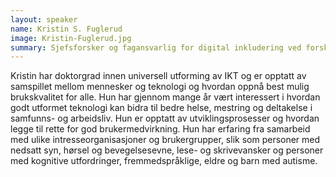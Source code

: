 ```yaml
---
layout: speaker
name: Kristin S. Fuglerud
image: Kristin-Fuglerud.jpg
summary: Sjefsforsker og fagansvarlig for digital inkludering ved forskningsinstituttet Norsk Regnesentral og førsteamanuensis II ved Senter for helse og teknologi ved Universitetet i Sørøst-Norge.
---
```


Kristin har doktorgrad innen universell utforming av IKT og er opptatt av samspillet mellom mennesker og teknologi og hvordan oppnå best mulig brukskvalitet for alle. Hun har gjennom mange år vært interessert i hvordan godt utformet teknologi kan bidra til bedre helse, mestring og deltakelse i samfunns- og arbeidsliv. Hun er opptatt av utviklingsprosesser og hvordan legge til rette for god brukermedvirkning. Hun har erfaring fra samarbeid med ulike intresseorganisasjoner og brukergrupper, slik som personer med nedsatt syn, hørsel og bevegelsesevne, lese- og skrivevansker og personer med kognitive utfordringer, fremmedspråklige, eldre og barn med autisme.
